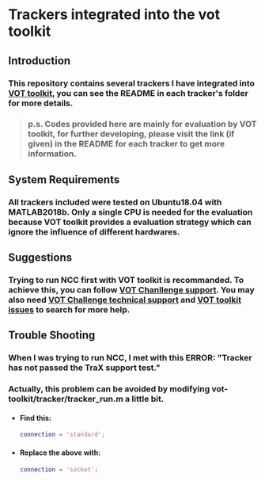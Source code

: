 # Trackers integrated into the vot toolkit



## Introduction

### This repository contains several trackers I have integrated into [VOT toolkit](https://github.com/votchallenge/vot-toolkit), you can see the README in each tracker's folder for more details.

> ### p.s. Codes provided here are mainly for evaluation by VOT toolkit, for further developing, please visit the link (if given) in the README for each tracker to get more information.



## System Requirements

### All trackers included were tested on Ubuntu18.04 with MATLAB2018b. Only a single CPU is needed for the evaluation because VOT toolkit provides a evaluation strategy which can ignore the influence of different hardwares.



## Suggestions

### Trying to run NCC first with VOT toolkit is recommanded. To achieve this, you can follow  [VOT Chanllenge support](http://www.votchallenge.net/howto/). You may also need  [VOT Challenge technical support](https://groups.google.com/forum/?hl=en#!forum/votchallenge-help) and [VOT toolkit issues](https://github.com/votchallenge/vot-toolkit/issues?utf8=%E2%9C%93&q=https://github.com/votchallenge/vot-toolkit/issues?utf8=✓&q=) to search for more help.



## Trouble Shooting

### When I was trying to run NCC, I met with this ERROR: "Tracker has not passed the TraX support test."

### Actually, this problem can be avoided by modifying vot-toolkit/tracker/tracker_run.m a little bit.

- #### Find this:

  ```matlab
  connection = 'standard';
  ```

- #### Replace the above with:

  ```matlab
  connection = 'socket';
  ```

